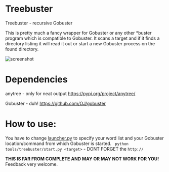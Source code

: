# Treebuster
Treebuster - recursive Gobuster

This is pretty much a fancy wrapper for Gobuster or any other *buster program which is compatible to Gobuster. 
It scans a target and if it finds a directory listing it will read it out or start a new Gobuster process on the found directory. 

![screenshot](https://github.com/pyrat3/Treebuster/blob/master/screenshot.png)

# Dependencies
anytree - only for neat output
https://pypi.org/project/anytree/

Gobuster - duh!
https://github.com/OJ/gobuster


# How to use:
You have to change [launcher.py](https://github.com/pyrat3/Treebuster/blob/master/launcher.py "launcher.py") to specify your word list and your Gobuster location/command from which Gobuster is started.
` python tools/treebuster/start.py <target>` - DONT FORGET the `http://`

**THIS IS FAR FROM COMPLETE AND MAY OR MAY NOT WORK FOR YOU!**
Feedback very welcome. 



